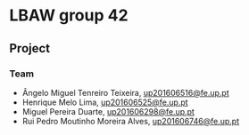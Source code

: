 # LBAW group 42

## Project

### Team
- Ângelo Miguel Tenreiro Teixeira, up201606516@fe.up.pt
- Henrique Melo Lima, up201606525@fe.up.pt
- Miguel Pereira Duarte, up201606298@fe.up.pt
- Rui Pedro Moutinho Moreira Alves, up201606746@fe.up.pt
